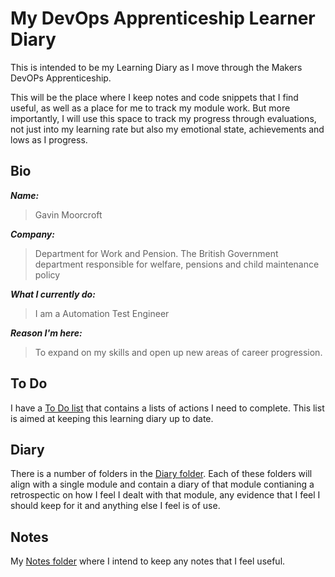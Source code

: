 # My DevOps Apprenticeship Learner Diary

This is intended to be my Learning Diary as I move through the Makers DevOPs Apprenticeship. 

This will be the place where I keep notes and code snippets that I find useful, as well as a place for me to track my module work. But more importantly, I will use this space to track my progress through evaluations, not just into my learning rate but also my emotional state, achievements and lows as I progress. 

## Bio

***Name:***

> Gavin Moorcroft

***Company:*** 

>Department for Work and Pension. The British Government department responsible for welfare, pensions and child maintenance policy

***What I currently do:***

> I am a Automation Test Engineer

***Reason I'm here:***

> To expand on my skills and open up new areas of career progression. 


## To Do

I have a [To Do list](TODO.md) that contains a lists of actions I need to complete. This list is aimed at keeping this learning diary up to date.

## Diary

There is a number of folders in the [Diary folder](Diary/README.md). Each of these folders will align with a single module and contain a diary of that module contianing a retrospectic on how I feel I dealt with that module, any evidence that I feel I should keep for it and anything else I feel is of use.

## Notes
My [Notes folder](notes/README.md) where I intend to keep any notes that I feel useful.